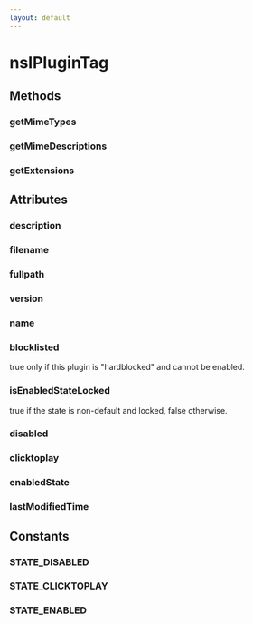 ```yaml
---
layout: default
---
```


# nsIPluginTag #

## Methods ##

### getMimeTypes ###

### getMimeDescriptions ###

### getExtensions ###

## Attributes ##

### description ###

### filename ###

### fullpath ###

### version ###

### name ###

### blocklisted ###

true only if this plugin is "hardblocked" and cannot be enabled.


### isEnabledStateLocked ###

true if the state is non-default and locked, false otherwise.


### disabled ###

### clicktoplay ###

### enabledState ###

### lastModifiedTime ###

## Constants ##

### STATE_DISABLED ###

### STATE_CLICKTOPLAY ###

### STATE_ENABLED ###
